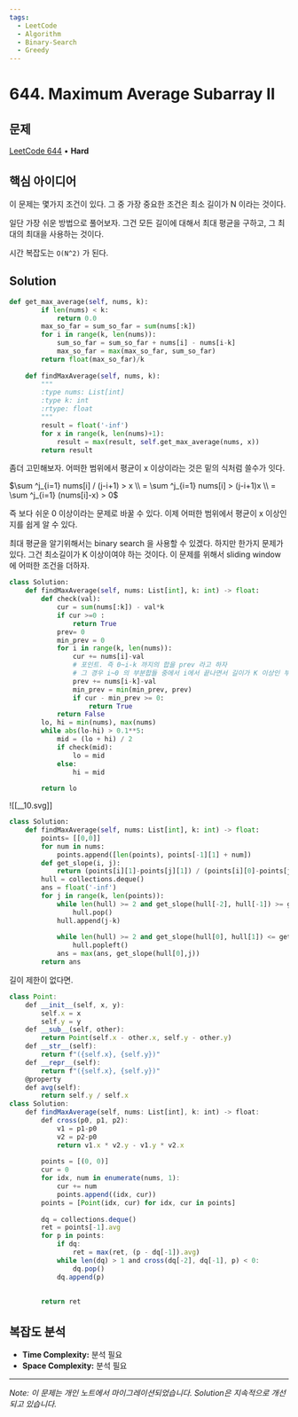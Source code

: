 ```yaml
---
tags:
  - LeetCode
  - Algorithm
  - Binary-Search
  - Greedy
---
```


# 644. Maximum Average Subarray II

## 문제

[LeetCode 644](https://leetcode.com/problems/maximum-average-subarray-ii/) • **Hard**

## 핵심 아이디어

이 문제는 몇가지 조건이 있다. 그 중 가장 중요한 조건은 최소 길이가 N 이라는 것이다.

일단 가장 쉬운 방법으로 풀어보자. 그건 모든 길이에 대해서 최대 평균을 구하고, 그 최대의 최대을 사용하는 것이다.

시간 복잡도는 `O(N^2)` 가 된다.

## Solution

```python
def get_max_average(self, nums, k):
        if len(nums) < k:
            return 0.0
        max_so_far = sum_so_far = sum(nums[:k])
        for i in range(k, len(nums)):
            sum_so_far = sum_so_far + nums[i] - nums[i-k]
            max_so_far = max(max_so_far, sum_so_far)
        return float(max_so_far)/k    
    
    def findMaxAverage(self, nums, k):
        """
        :type nums: List[int]
        :type k: int
        :rtype: float
        """
        result = float('-inf')
        for x in range(k, len(nums)+1):
            result = max(result, self.get_max_average(nums, x))
        return result
```

  

  

좀더 고민해보자. 어떠한 범위에서 평균이 x 이상이라는 것은 밑의 식처럼 쓸수가 잇다.

$\sum ^j_{i=1} nums[i] / (j-i+1) > x \\ = \sum ^j_{i=1} nums[i] > (j-i+1)x \\ = \sum ^j_{i=1} (nums[i]-x) > 0$

즉 보다 쉬운 0 이상이라는 문제로 바꿀 수 있다. 이제 어떠한 범위에서 평균이 x 이상인지를 쉽게 알 수 있다.

최대 평균을 알기위해서는 binary search 을 사용할 수 있겠다. 하지만 한가지 문제가 있다. 그건 최소길이가 K 이상이여야 하는 것이다. 이 문제를 위해서 sliding window 에 어떠한 조건을 더하자.

  

```python
class Solution:
    def findMaxAverage(self, nums: List[int], k: int) -> float:
        def check(val):
            cur = sum(nums[:k]) - val*k
            if cur >=0 :
                return True
            prev= 0
            min_prev = 0
            for i in range(k, len(nums)):
                cur += nums[i]-val
                # 포인트. 즉 0~i-k 까지의 합을 prev 라고 하자
                # 그 경우 i~0 의 부분합들 중에서 i에서 끝나면서 길이가 K 이상인 부분합을 구할 수 있다.
                prev += nums[i-k]-val
                min_prev = min(min_prev, prev)
                if cur - min_prev >= 0:
                    return True
            return False
        lo, hi = min(nums), max(nums)
        while abs(lo-hi) > 0.1**5:
            mid = (lo + hi) / 2
            if check(mid):
                lo = mid
            else:
                hi = mid
            
        return lo
```

  

![[__10.svg]]

  

  

```python
class Solution:
    def findMaxAverage(self, nums: List[int], k: int) -> float:
        points= [[0,0]]
        for num in nums:
            points.append([len(points), points[-1][1] + num])
        def get_slope(i, j):
            return (points[i][1]-points[j][1]) / (points[i][0]-points[j][0])
        hull = collections.deque()
        ans = float('-inf')
        for j in range(k, len(points)):
            while len(hull) >= 2 and get_slope(hull[-2], hull[-1]) >= get_slope(hull[-1], j-k):
                hull.pop()
            hull.append(j-k)
            
            while len(hull) >= 2 and get_slope(hull[0], hull[1]) <= get_slope(hull[0], j):
                hull.popleft()
            ans = max(ans, get_slope(hull[0],j))
        return ans
```

  

길이 제한이 없다면.

```JavaScript
class Point:
    def __init__(self, x, y):
        self.x = x
        self.y = y
    def __sub__(self, other):
        return Point(self.x - other.x, self.y - other.y)
    def __str__(self):
        return f"({self.x}, {self.y})"
    def __repr__(self):
        return f"({self.x}, {self.y})"
    @property
    def avg(self):
        return self.y / self.x
class Solution:
    def findMaxAverage(self, nums: List[int], k: int) -> float:
        def cross(p0, p1, p2):
            v1 = p1-p0
            v2 = p2-p0
            return v1.x * v2.y - v1.y * v2.x
        
        points = [(0, 0)]
        cur = 0
        for idx, num in enumerate(nums, 1):
            cur += num
            points.append((idx, cur))
        points = [Point(idx, cur) for idx, cur in points]
        
        dq = collections.deque()
        ret = points[-1].avg
        for p in points:
            if dq:
                ret = max(ret, (p - dq[-1]).avg)
            while len(dq) > 1 and cross(dq[-2], dq[-1], p) < 0:
                dq.pop()
            dq.append(p)
            
        
        return ret
```

## 복잡도 분석

- **Time Complexity:** 분석 필요
- **Space Complexity:** 분석 필요


---

*Note: 이 문제는 개인 노트에서 마이그레이션되었습니다. Solution은 지속적으로 개선되고 있습니다.*
